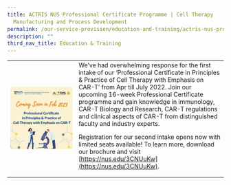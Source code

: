 ```yaml
---
title: ACTRIS NUS Professional Certificate Programme | Cell Therapy
  Manufacturing and Process Development
permalink: /our-service-provision/education-and-training/actris-nus-professional-certificate-programme-cell/
description: ""
third_nav_title: Education & Training
---
```

<table>
	<tbody>
		<tr>
			<td style="width:30%">
				<img src="/images/Our%20Service%20Provision/Education%20&amp;%20Training/cell-therapy-pc-round-2_sm-post-1.png">
			</td>
			<td style="width:65%">
				We’ve had overwhelming response for the first intake of our ‘Professional Certificate in Principles &amp; Practice of Cell Therapy with Emphasis on CAR-T’ from Apr till July 2022. Join our upcoming 16-week Professional Certificate programme and gain knowledge in immunology, CAR-T Biology and Research, CAR-T regulations and clinical aspects of CAR-T from distinguished faculty and industry experts.

Registration for our second intake opens now with limited seats available! To learn more, download our brochure and visit [https://nus.edu/3CNUuKw](https://nus.edu/3CNUuKw).
			</td>
		</tr>
	</tbody>
</table>